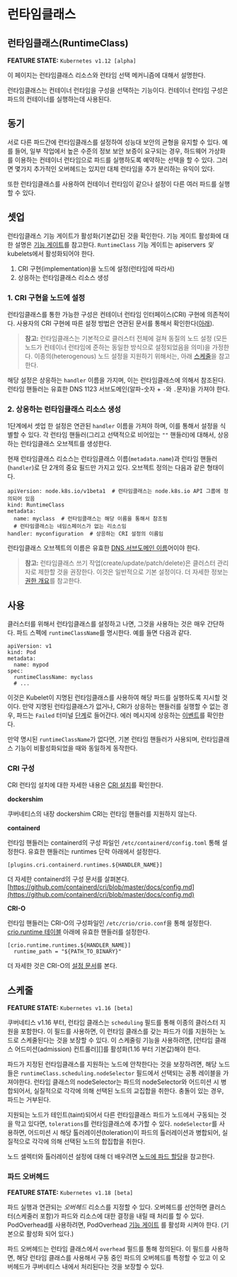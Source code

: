 # 런타임클래스

## 런타임클래스\(RuntimeClass\)

**FEATURE STATE:** `Kubernetes v1.12 [alpha]`

이 페이지는 런타임클래스 리소스와 런타임 선택 메커니즘에 대해서 설명한다.

런타임클래스는 컨테이너 런타임을 구성을 선택하는 기능이다. 컨테이너 런타임 구성은 파드의 컨테이너를 실행하는데 사용된다.

## 동기

서로 다른 파드간에 런타임클래스를 설정하여 성능대 보안의 균형을 유지할 수 있다. 예를 들어, 일부 작업에서 높은 수준의 정보 보안 보증이 요구되는 경우, 하드웨어 가상화를 이용하는 컨테이너 런타임으로 파드를 실행하도록 예약하는 선택을 할 수 있다. 그러면 몇가지 추가적인 오버헤드는 있지만 대체 런타임을 추가 분리하는 유익이 있다.

또한 런타임클래스를 사용하여 컨테이너 런타임이 같으나 설정이 다른 여러 파드를 실행할 수 있다.

## 셋업

런타임클래스 기능 게이트가 활성화\(기본값\)된 것을 확인한다. 기능 게이트 활성화에 대한 설명은 [기능 게이트](https://kubernetes.io/docs/reference/command-line-tools-reference/feature-gates/)를 참고한다. `RuntimeClass` 기능 게이트는 apiservers _및_ kubelets에서 활성화되어야 한다.

1. CRI 구현\(implementation\)을 노드에 설정\(런타임에 따라서\)
2. 상응하는 런타임클래스 리소스 생성

### 1. CRI 구현을 노드에 설정

런타임클래스를 통한 가능한 구성은 컨테이너 런타임 인터페이스\(CRI\) 구현에 의존적이다. 사용자의 CRI 구현에 따른 설정 방법은 연관된 문서를 통해서 확인한다\([아래](https://kubernetes.io/ko/docs/concepts/containers/runtime-class/#cri-configuration)\).

> **참고:** 런타임클래스는 기본적으로 클러스터 전체에 걸쳐 동질의 노드 설정 \(모든 노드가 컨테이너 런타임에 준하는 동일한 방식으로 설정되었음을 의미\)을 가정한다. 이종의\(heterogenous\) 노드 설정을 지원하기 위해서는, 아래 [스케줄](https://kubernetes.io/ko/docs/concepts/containers/runtime-class/#%EC%8A%A4%EC%BC%80%EC%A4%84)을 참고한다.

해당 설정은 상응하는 `handler` 이름을 가지며, 이는 런타임클래스에 의해서 참조된다. 런타임 핸들러는 유효한 DNS 1123 서브도메인\(알파-숫자 + `-`와 `.`문자\)을 가져야 한다.

### 2. 상응하는 런타임클래스 리소스 생성

1단계에서 셋업 한 설정은 연관된 `handler` 이름을 가져야 하며, 이를 통해서 설정을 식별할 수 있다. 각 런타임 핸들러\(그리고 선택적으로 비어있는 `""` 핸들러\)에 대해서, 상응하는 런타임클래스 오브젝트를 생성한다.

현재 런타임클래스 리소스는 런타임클래스 이름\(`metadata.name`\)과 런타임 핸들러 \(`handler`\)로 단 2개의 중요 필드만 가지고 있다. 오브젝트 정의는 다음과 같은 형태이다.

```text
apiVersion: node.k8s.io/v1beta1  # 런타임클래스는 node.k8s.io API 그룹에 정의되어 있음
kind: RuntimeClass
metadata:
  name: myclass  # 런타임클래스는 해당 이름을 통해서 참조됨
  # 런타임클래스는 네임스페이스가 없는 리소스임
handler: myconfiguration  # 상응하는 CRI 설정의 이름임
```

런타임클래스 오브젝트의 이름은 유효한 [DNS 서브도메인 이름](https://kubernetes.io/ko/docs/concepts/overview/working-with-objects/names/#dns-%EC%84%9C%EB%B8%8C%EB%8F%84%EB%A9%94%EC%9D%B8-%EC%9D%B4%EB%A6%84)어이야 한다.

> **참고:** 런타임클래스 쓰기 작업\(create/update/patch/delete\)은 클러스터 관리자로 제한할 것을 권장한다. 이것은 일반적으로 기본 설정이다. 더 자세한 정보는 [권한 개요](https://kubernetes.io/docs/reference/access-authn-authz/authorization/)를 참고한다.

## 사용

클러스터를 위해서 런타임클래스를 설정하고 나면, 그것을 사용하는 것은 매우 간단하다. 파드 스펙에 `runtimeClassName`를 명시한다. 예를 들면 다음과 같다.

```text
apiVersion: v1
kind: Pod
metadata:
  name: mypod
spec:
  runtimeClassName: myclass
  # ...
```

이것은 Kubelet이 지명된 런타임클래스를 사용하여 해당 파드를 실행하도록 지시할 것이다. 만약 지명된 런타임클래스가 없거나, CRI가 상응하는 핸들러를 실행할 수 없는 경우, 파드는 `Failed` 터미널 [단계](https://kubernetes.io/ko/docs/concepts/workloads/pods/pod-lifecycle/#%ED%8C%8C%EB%93%9C%EC%9D%98-%EB%8B%A8%EA%B3%84-phase)로 들어간다. 에러 메시지에 상응하는 [이벤트](https://kubernetes.io/docs/tasks/debug-application-cluster/debug-application-introspection/)를 확인한다.

만약 명시된 `runtimeClassName`가 없다면, 기본 런타임 핸들러가 사용되며, 런타임클래스 기능이 비활성화되었을 때와 동일하게 동작한다.

### CRI 구성

CRI 런타임 설치에 대한 자세한 내용은 [CRI 설치](https://kubernetes.io/ko/docs/setup/production-environment/container-runtimes/)를 확인한다.

**dockershim**

쿠버네티스의 내장 dockershim CRI는 런타임 핸들러를 지원하지 않는다.

**containerd**

런타임 핸들러는 containerd의 구성 파일인 `/etc/containerd/config.toml` 통해 설정한다. 유효한 핸들러는 runtimes 단락 아래에서 설정한다.

```text
[plugins.cri.containerd.runtimes.${HANDLER_NAME}]
```

더 자세한 containerd의 구성 문서를 살펴본다. [https://github.com/containerd/cri/blob/master/docs/config.md](https://github.com/containerd/cri/blob/master/docs/config.md)

**CRI-O**

런타임 핸들러는 CRI-O의 구성파일인 `/etc/crio/crio.conf`을 통해 설정한다. [crio.runtime 테이블](https://github.com/cri-o/cri-o/blob/master/docs/crio.conf.5.md#crioruntime-table) 아래에 유효한 핸들러를 설정한다.

```text
[crio.runtime.runtimes.${HANDLER_NAME}]
  runtime_path = "${PATH_TO_BINARY}"
```

더 자세한 것은 CRI-O의 [설정 문서](https://raw.githubusercontent.com/cri-o/cri-o/9f11d1d/docs/crio.conf.5.md)를 본다.

## 스케줄

**FEATURE STATE:** `Kubernetes v1.16 [beta]`

쿠버네티스 v1.16 부터, 런타임 클래스는 `scheduling` 필드를 통해 이종의 클러스터 지원을 포함한다. 이 필드를 사용하면, 이 런타임 클래스를 갖는 파드가 이를 지원하는 노드로 스케줄된다는 것을 보장할 수 있다. 이 스케줄링 기능을 사용하려면, \[런타임 클래스 어드미션\(admission\) 컨트롤러\]\[\]를 활성화\(1.16 부터 기본값\)해야 한다.

파드가 지정된 런타임클래스를 지원하는 노드에 안착한다는 것을 보장하려면, 해당 노드들은 `runtimeClass.scheduling.nodeSelector` 필드에서 선택되는 공통 레이블을 가져야한다. 런타임 클래스의 nodeSelector는 파드의 nodeSelector와 어드미션 시 병합되어서, 실질적으로 각각에 의해 선택된 노드의 교집합을 취한다. 충돌이 있는 경우, 파드는 거부된다.

지원되는 노드가 테인트\(taint\)되어서 다른 런타임클래스 파드가 노드에서 구동되는 것을 막고 있다면, `tolerations`를 런타임클래스에 추가할 수 있다. `nodeSelector`를 사용하면, 어드미션 시 해당 톨러레이션\(toleration\)이 파드의 톨러레이션과 병합되어, 실질적으로 각각에 의해 선택된 노드의 합집합을 취한다.

노드 셀렉터와 톨러레이션 설정에 대해 더 배우려면 [노드에 파드 할당](https://kubernetes.io/ko/docs/concepts/scheduling-eviction/assign-pod-node/)을 참고한다.

### 파드 오버헤드

**FEATURE STATE:** `Kubernetes v1.18 [beta]`

파드 실행과 연관되는 _오버헤드_ 리소스를 지정할 수 있다. 오버헤드를 선언하면 클러스터\(스케줄러 포함\)가 파드와 리소스에 대한 결정을 내릴 때 처리를 할 수 있다. PodOverhead를 사용하려면, PodOverhead [기능 게이트](https://kubernetes.io/docs/reference/command-line-tools-reference/feature-gates/) 를 활성화 시켜야 한다. \(기본으로 활성화 되어 있다.\)

파드 오버헤드는 런타임 클래스에서 `overhead` 필드를 통해 정의된다. 이 필드를 사용하면, 해당 런타임 클래스를 사용해서 구동 중인 파드의 오버헤드를 특정할 수 있고 이 오버헤드가 쿠버네티스 내에서 처리된다는 것을 보장할 수 있다.

